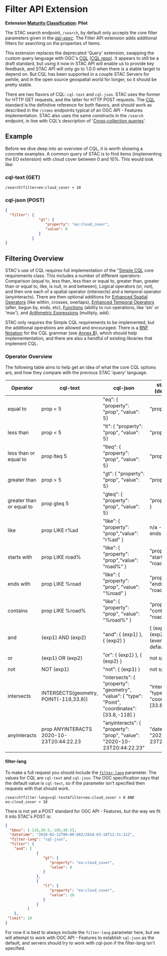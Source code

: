 # Filter API Extension

**Extension [Maturity Classification](../README.md#extension-maturity): Pilot**

The STAC search endpoint, `/search`, by default only accepts the core filter parameters given in the *[api-spec](../../api-spec.md)*.
The Filter API extension adds additional filters for searching on the properties of Items.

This extension replaces the deprecated 'Query' extension, swapping the custom query language with OGC's [CQL](http://docs.opengeospatial.org/DRAFTS/19-079.html)
([CQL repo](https://github.com/opengeospatial/ogcapi-features/tree/master/extensions/cql/)). It appears to still be a draft standard, 
but using it now in STAC API will enable us to provide key feedback, and STAC API will only go to 1.0.0 when there is a stable target 
to depend on. But CQL has been supported in a couple STAC Servers for awhile, and in the open source geospatial world for longer, so it 
should be pretty stable.

There are two flavors of CQL: `cql-text` and `cql-json`. STAC uses the former for HTTP GET requests, and the latter for HTTP POST requests. 
The [CQL](http://docs.opengeospatial.org/DRAFTS/19-079.html) standard is the definitive reference for both flavors, and should work as described
in the `/items` endpoints typical of an OGC API - Features implementation. STAC also uses the same constructs in the `/search` endpoint, in line
with CQL's description of '[Cross-collection queries](http://docs.opengeospatial.org/DRAFTS/19-079.html#filter-param-multiple-collections)'.

## Example

Before we dive deep into an overview of CQL, it is worth showing a concrete examples. A common query of STAC is to find items (implementing the EO 
extension) with cloud cover between 0 and 10%. This would look like: 

### cql-text (GET)

```http
/search?filter=eo:cloud_cover < 10 
```

### cql-json (POST)

```json
{
  "filter": {
               "gt": {
                  "property": "eo:cloud_cover",
                  "value": 0
               }
            }
}
```

## Filtering Overview

STAC's use of CQL requires full implementation of the "[Simple CQL](http://docs.opengeospatial.org/DRAFTS/19-079.html#cql-core) core 
requirements class. This includes a number of different operators: Comparison (equal to, less than, less than or equal to, greater than, 
greater than or equal to, like, is null, in and between), Logical operators (or, not), and then one each of a spatial operator (intersects) 
and a temporal operator (anyinteracts). There are then optional additions for [Enhanced Spatial 
Operators](http://docs.opengeospatial.org/DRAFTS/19-079.html#enhanced-spatial-operators) (like within, crosses, overlaps), [Enhanced Temporal 
Operators](http://www.opengis.net/spec/ogcapi-features-3/1.0/req/enhanced-temporal-operators) (after, begun by, ends, etc), 
[Functions](http://docs.opengeospatial.org/DRAFTS/19-079.html#functions) (ability to run operations, like 'sin' or 'max'), and [Arithmetric 
Expressions](http://docs.opengeospatial.org/DRAFTS/19-079.html#arithmetic) (multiply, add).

STAC only requires the Simple CQL requirements to be implemented, but the additional operations are allowed and encouraged. There is a 
[BNF Notation](https://en.wikipedia.org/wiki/Backus%E2%80%93Naur_form) for the CQL grammar (see 
[Annex B](http://docs.opengeospatial.org/DRAFTS/19-079.html#_cql_bnf_normative)), which should help implemententation, and there are also 
a handful of existing libraries that implement CQL. 

### Operator Overview

The following table aims to help get an idea of what the core CQL options are, and how they compare with the previous STAC 'query' language.

| **Operator**             | **cql-text**                                    | **cql-json**                                                                    | **stac-query** (deprecated)                                                  |
|--------------------------|-------------------------------------------------|---------------------------------------------------------------------------------|-----------------|
| equal to                 | prop = 5                                        | "eq": { "property": "prop", "value": 5}                                         | "prop": { "eq": 5 }                                                          |
| less than                | prop < 5                                        | "lt": { "property": "prop", "value": 5}                                         | "prop": { "lt": 5 }                                                          |
| less than or equal to    | prop lteq 5                                     | "lteq": { "property": "prop", "value": 5}                                       | "prop": { "lte": 5 }                                                         |
| greater than             | prop > 5                                        | "gt": { "property": "prop", "value": 5}                                         | "prop": { "gt": 5 }                                                          |
| greater than or equal to | prop gteq 5                                     | "gteq": { "property": "prop", "value": 5}                                       | "prop": { "gte": 5 }                                                         |
| like                     | prop LIKE r%ad                                  | "like": { "property": "prop","value": "r%ad" }                                  | n/a - only starts, ends & contains                                           |
| starts with              | prop LIKE road%                                 | "like": { "property": "prop","value": "road%" }                                 | "prop": { "startsWith": "road" }                                             |
| ends with                | prop LIKE %road                                 | "like": { "property": "prop", "value": "%road" } | "prop": { "endsWith": "road" }                                               |
| contains                 | prop LIKE %road%                                | "like": { "property": "prop", "value": "%road%" } | "prop": { "contains": "road" }                                               |
| and                      | (exp1) AND (exp2)                               |  "and": { (exp1) }, { (exp2) } |       { (exp1) }, { (exp2) } (everything is default AND'ed                   |
| or                       | (exp1) OR (exp2)                                | "or": { (exp1) }, { (exp2) }                                                    | not specified                                                                |
| not                      | NOT (exp1)                                      | "not": { (exp1) }                                                               | not specified                                                                |
| intersects               | INTERSECTS(geometry, POINT(-118,33.8))              | "intersects": { "property": "geometry", "value": { "type": "Point", "coordinates": \[33.8,-118\] } | "intersects": { "type": "Point", "coordinates": \[33.8,-118\] |
| anyinteracts             | prop ANYINTERACTS 2020-10-23T20:44:22.23        | "anyinteracts": { "property": "prop", "value": "2020-10-23T20:44:22.23"          | "datetime": "2020-10-23T20:44:22.23" |

#### filter-lang

To make a full request you should include the [`filter-lang`](http://docs.opengeospatial.org/DRAFTS/19-079.html#filter-lang-param) parameter. 
The values for CQL are `cql-text` and `cql-json`. The OGC specification says that the default value is `cql-text`, so if the parameter isn't
specified then requests with that should work.

```http
/search?filter-lang=cql-text&filter=eo:cloud_cover > 0 AND eo:cloud_cover < 10 
```

There is not yet a POST standard for OGC API - Features, but the way we fit it into STAC's POST is:

```json
{
  "bbox": [-110,39.5,-105,40.5],
  "datetime": "2018-02-12T00:00:00Z/2018-03-18T12:31:12Z",
  "filter-lang": "cql-json",
  "filter": {
    "and": [
              {
                 "gt": {
                    "property": "eo:cloud_cover",
                    "value": 0
                 }
              },
              {
                 "lt": {
                    "property": "eo:cloud_cover",
                    "value": 10
                 }
              }
          ]
    },
 "limit": 10
}
```

For now it is best to always include the `filter-lang` parameter here, but we will attempt to work with OGC API - Features to 
establish `cql-json` as the default, and servers should try to work with cql-json if the filter-lang isn't specified.
